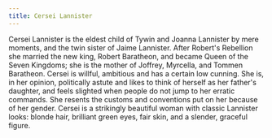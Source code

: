 ```yaml
---
title: Cersei Lannister
---
```


Cersei Lannister is the eldest child of Tywin and Joanna Lannister by mere moments, and the twin sister of Jaime Lannister. After Robert's Rebellion she married the new king, Robert Baratheon, and became Queen of the Seven Kingdoms; she is the mother of Joffrey, Myrcella, and Tommen Baratheon. Cersei is willful, ambitious and has a certain low cunning. She is, in her opinion, politically astute and likes to think of herself as her father's daughter, and feels slighted when people do not jump to her erratic commands. She resents the customs and conventions put on her because of her gender. Cersei is a strikingly beautiful woman with classic Lannister looks: blonde hair, brilliant green eyes, fair skin, and a slender, graceful figure.


